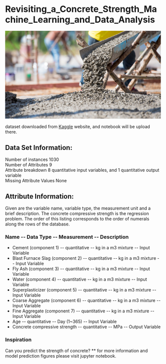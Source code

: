# Revisiting_a_Concrete_Strength_Machine_Learning_and_Data_Analysis

![](https://github.com/SoroushGhaderi/Revisiting_a_Concrete_Strength_Machine_Learning_and_Data_Analysis/blob/master/images/concrete_mix-692096736-5af8a50ea9d4f90036623585.jpg)

dataset downloaded from [Kaggle](https://www.kaggle.com/maajdl/yeh-concret-data) website, and notebook will be upload there.
## Data Set Information:
Number of instances 1030\
Number of Attributes 9\
Attribute breakdown 8 quantitative input variables, and 1 quantitative output variable\
Missing Attribute Values None

## Attribute Information:
Given are the variable name, variable type, the measurement unit and a brief description. The concrete compressive strength is the regression problem. The order of this listing corresponds to the order of numerals along the rows of the database.

### Name -- Data Type -- Measurement -- Description

* Cement (component 1) -- quantitative -- kg in a m3 mixture -- Input Variable
* Blast Furnace Slag (component 2) -- quantitative -- kg in a m3 mixture -- Input Variable
* Fly Ash (component 3) -- quantitative -- kg in a m3 mixture -- Input Variable
* Water (component 4) -- quantitative -- kg in a m3 mixture -- Input Variable
* Superplasticizer (component 5) -- quantitative -- kg in a m3 mixture -- Input Variable
* Coarse Aggregate (component 6) -- quantitative -- kg in a m3 mixture -- Input Variable
* Fine Aggregate (component 7) -- quantitative -- kg in a m3 mixture -- Input Variable
* Age -- quantitative -- Day (1~365) -- Input Variable
* Concrete compressive strength -- quantitative -- MPa -- Output Variable

### Inspiration
Can you predict the strength of concrete?
** for more information and model prediction figures please visit jupyter notebook.
